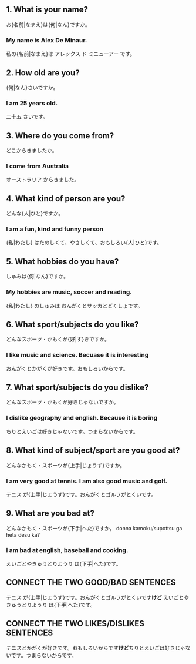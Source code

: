 ## 1. What is your name?
お{名前|なまえ}は{何|なん}ですか。
### My name is Alex De Minaur.
私の{名前|なまえ}は アレックス ド ミニューアー です。
## 2. How old are you?
{何|なん}さいですか。
### I am 25 years old.
二十五 さいです。
## 3. Where do you come from?
どこからきましたか。
### I come from Australia
オーストラリア からきました。
## 4. What kind of person are you?
どんな{人|ひと}ですか。
### I am a fun, kind and funny person
{私|わたし} はたのしくて、やさしくて、おもしろい{人|ひと}です。
## 5. What hobbies do you have?
しゅみは{何|なん}ですか。
### My hobbies are music, soccer and reading.
{私|わたし} のしゅみは おんがくとサッカとどくしょです。
<div class="page-break" style="page-break-before: always;"></div>

## 6. What sport/subjects do you like?
どんなスポーツ・かもくが{好|す}きですか。
### I like music and science. Becuase it is interesting
おんがくとかがくが好きです。おもしろいからです。
## 7. What sport/subjects do you dislike?
どんなスポーツ・かもくが好きじゃないですか。
### I dislike geography and english. Because it is boring
ちりとえいごは好きじゃないです。つまらないからです。
## 8. What kind of subject/sport are you good at?
どんなかもく・スポーツが{上手|じょうず}ですか。
### I am very good at tennis. I am also good music and golf.
テニス が{上手|じょうず}です。おんがくとゴルフがとくいです。
## 9. What are you bad at? 
どんなかもく・スポーツが{下手|へた}ですか。
donna kamoku/supottsu ga heta desu ka?
### I am bad at english, baseball and cooking.
えいごとやきゅうとりようり は{下手|へた}です。
## CONNECT THE TWO GOOD/BAD SENTENCES
テニス が{上手|じょうず}です。おんがくとゴルフがとくいです**けど** えいごとやきゅうとりようり は{下手|へた}です。
## CONNECT THE TWO LIKES/DISLIKES SENTENCES
テニスとかがくが好きです。おもしろいからです**けど**ちりとえいごは好きじゃないです。つまらないからです。

